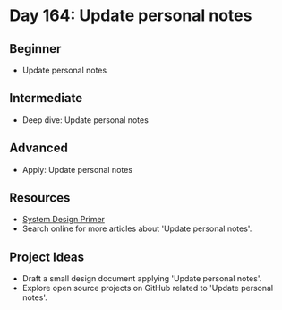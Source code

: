 # Day 164: Update personal notes

## Beginner
- Update personal notes

## Intermediate
- Deep dive: Update personal notes

## Advanced
- Apply: Update personal notes

## Resources
- [System Design Primer](https://github.com/donnemartin/system-design-primer/search?q=Update+personal+notes)
- Search online for more articles about 'Update personal notes'.

## Project Ideas
- Draft a small design document applying 'Update personal notes'.
- Explore open source projects on GitHub related to 'Update personal notes'.
